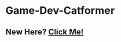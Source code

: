 # Game-Dev-Catformer

## New Here? [Click Me!](https://github.com/speedacm/GameDevSHMUP/wiki/Getting-Started)
